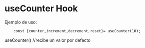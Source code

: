 # useCounter Hook

Ejemplo de uso:
```
    const {counter,increment,decrement,reset}= useCounter(10);
```

useCounter() //recibe un valor por defecto